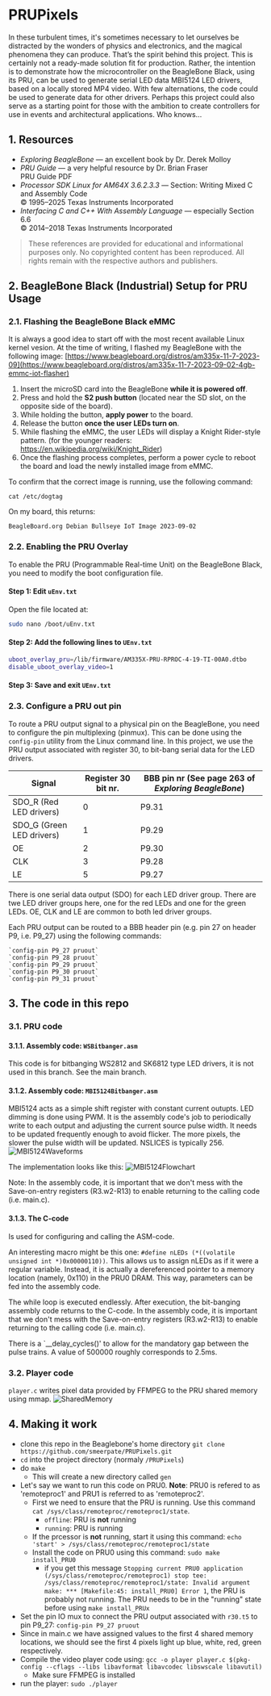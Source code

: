 # PRUPixels
In these turbulent times, it's sometimes necessary to let ourselves be distracted by the wonders of physics and electronics, and the magical phenomena they can produce. That’s the spirit behind this project.
This is certainly not a ready-made solution fit for production. Rather, the intention is to demonstrate how the microcontroller on the BeagleBone Black, using its PRU, can be used to generate serial LED data MBI5124 LED drivers, based on a locally stored MP4 video. With few alternations, the code could be used to generate data for other drivers.
Perhaps this project could also serve as a starting point for those with the ambition to create controllers for use in events and architectural applications. Who knows...

## 1. Resources
- *Exploring BeagleBone* — an excellent book by Dr. Derek Molloy  
- *PRU Guide* — a very helpful resource by Dr. Brian Fraser  
  PRU Guide PDF  
- *Processor SDK Linux for AM64X 3.6.2.3.3* — Section: Writing Mixed C and Assembly Code  
  © 1995–2025 Texas Instruments Incorporated  
- *Interfacing C and C++ With Assembly Language* — especially Section 6.6  
  © 2014–2018 Texas Instruments Incorporated

> These references are provided for educational and informational purposes only. No copyrighted content has been reproduced. All rights remain with the respective authors and publishers.

## 2. BeagleBone Black (Industrial) Setup for PRU Usage
### 2.1. Flashing the BeagleBone Black eMMC

It is always a good idea to start off with the most recent available Linux kernel vesion. At the time of writing, I flashed my BeagleBone with the following image:
[https://www.beagleboard.org/distros/am335x-11-7-2023-09](https://www.beagleboard.org/distros/am335x-11-7-2023-09-02-4gb-emmc-iot-flasher)
1. Insert the microSD card into the BeagleBone **while it is powered off**.
2. Press and hold the **S2 push button** (located near the SD slot, on the opposite side of the board).
3. While holding the button, **apply power** to the board.
4. Release the button **once the user LEDs turn on**.
5. While flashing the eMMC, the user LEDs will display a Knight Rider-style pattern. 
   (for the younger readers: https://en.wikipedia.org/wiki/Knight_Rider)
6. Once the flashing process completes, perform a power cycle to reboot the board and load the newly installed image from eMMC.

To confirm that the correct image is running, use the following command:
```
cat /etc/dogtag
```
On my board, this returns:
```
BeagleBoard.org Debian Bullseye IoT Image 2023-09-02
```

### 2.2. Enabling the PRU Overlay
To enable the PRU (Programmable Real-time Unit) on the BeagleBone Black, you need to modify the boot configuration file.
#### Step 1: Edit `uEnv.txt`
Open the file located at:
```bash
sudo nano /boot/uEnv.txt
````
#### Step 2: Add the following lines to `UEnv.txt`
```bash
uboot_overlay_pru=/lib/firmware/AM335X-PRU-RPROC-4-19-TI-00A0.dtbo
disable_uboot_overlay_video=1
````
#### Step 3: Save and exit `UEnv.txt`

### 2.3. Configure a PRU out pin
To route a PRU output signal to a physical pin on the BeagleBone, you need to configure the pin multiplexing (pinmux). This can be done using the `config-pin` utility from the Linux command line.
In this project, we use the PRU output associated with register 30, to bit-bang serial data for the LED drivers.

| Signal | Register 30 bit nr. | BBB pin nr (See page 263 of *Exploring BeagleBone*)|
| ------------- | ------------- | ------------- |
| SDO_R (Red LED drivers) | 0 | P9.31 |
| SDO_G (Green LED drivers)  | 1 | P9.29 |
| OE | 2 | P9.30 |
| CLK | 3 | P9.28 |
| LE | 5 | P9.27 |

There is one serial data output (SDO) for each LED driver group. There are twe LED driver groups here, one for the red LEDs and one for the green LEDs. OE, CLK and LE are common to both led driver groups.

Each PRU output can be routed to a BBB header pin (e.g. pin 27 on header P9, i.e. P9_27) using the following commands:
```
`config-pin P9_27 pruout`
`config-pin P9_28 pruout`
`config-pin P9_29 pruout`
`config-pin P9_30 pruout`
`config-pin P9_31 pruout`
```

## 3. The code in this repo
### 3.1. PRU code
#### 3.1.1. Assembly code: `WSBitbanger.asm`
This code is for bitbanging WS2812 and SK6812 type LED drivers, it is not used in this branch. See the main branch.

#### 3.1.2. Assembly code: `MBI5124Bitbanger.asm`
MBI5124 acts as a simple shift register with constant current outupts. LED dimming is done using PWM. It is the assembly code's job to periodically write to each output and adjusting the current source pulse width. It needs to be updated frequently enough to avoid flicker. The more pixels, the slower the pulse width will be updated. NSLICES is typically 256.
![MBI5124Waveforms](https://github.com/smeerpate/PRUPixels/blob/MBI5124Pixels/DocImages/MBI5124Waveforms.png)

The implementation looks like this:
![MBI5124Flowchart](https://github.com/smeerpate/PRUPixels/blob/MBI5124Pixels/DocImages/MBI5124BitbangerFlowchart.png)

Note: In the assembly code, it is important that we don't mess with the Save-on-entry registers (R3.w2-R13) to enable returning to the calling code (i.e. main.c).

#### 3.1.3. The C-code
Is used for configuring and calling the ASM-code.

An interesting macro might be this one: `#define nLEDs (*((volatile unsigned int *)0x00000110))`. This allows us to assign nLEDs as if it were a regular variable. Instead, it is actually a dereferenced pointer to a memory location (namely, 0x110) in the PRU0 DRAM. This way, parameters can be fed into the assembly code.

The while loop is executed endlessly. After execution, the bit-banging assembly code returns to the C-code. In the assembly code, it is important that we don't mess with the Save-on-entry registers (R3.w2-R13) to enable returning to the calling code (i.e. main.c).

There is a `__delay_cycles()' to allow for the mandatory gap between the pulse trains. A value of 500000 roughly corresponds to 2.5ms.

### 3.2. Player code
`player.c` writes pixel data provided by FFMPEG to the PRU shared memory using mmap.
![SharedMemory](https://github.com/smeerpate/PRUPixels/blob/MBI5124Pixels/DocImages/SharedMemory.png)

## 4. Making it work
- clone this repo in the Beaglebone's home directory `git clone https://github.com/smeerpate/PRUPixels.git`
- `cd` into the project directory (normaly `/PRUPixels`)
- do `make`
  - This will create a new directory called `gen`
- Let's say we want to run this code on PRU0. **Note**: PRU0 is refered to as 'remoteproc1' and PRU1 is referred to as 'remoteproc2'. 
  - First we need to ensure that the PRU is running. Use this command `cat /sys/class/remoteproc/remoteproc1/state`.
    - `offline`: PRU is **not** running
    - `running`: PRU is running
  - If the prcessor is **not** running, start it using this command: `echo 'start' > /sys/class/remoteproc/remoteproc1/state`
  - Install the code on PRU0 using this command: `sudo make install_PRU0`
    - if you get this message ``
        Stopping current PRU0 application (/sys/class/remoteproc/remoteproc1)
        stop
        tee: /sys/class/remoteproc/remoteproc1/state: Invalid argument
        make: *** [Makefile:45: install_PRU0] Error 1
        ``, the PRU is probably not running. The PRU needs to be in the "running" state before using `make install_PRUx`
- Set the pin IO mux to connect the PRU output associated with `r30.t5` to pin P9_27: `config-pin P9_27 pruout`
- Since in main.c we have assigned values to the first 4 shared memory locations, we should see the first 4 pixels light up blue, white, red, green respectively.
- Compile the video player code using: `gcc -o player player.c $(pkg-config --cflags --libs libavformat libavcodec libswscale libavutil)`
  - Make sure FFMPEG is installed
- run the player: `sudo ./player`




